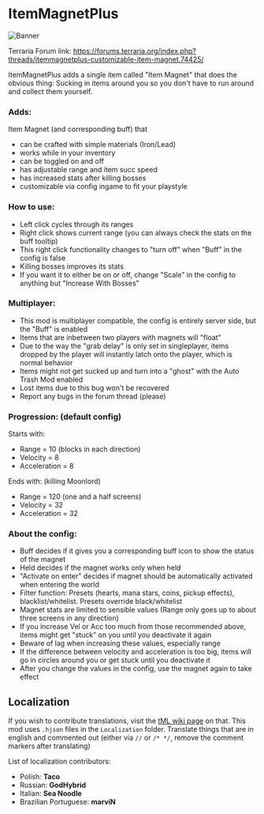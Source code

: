 # ItemMagnetPlus

![Banner](https://raw.githubusercontent.com/direwolf420/ItemMagnetPlus/1.4/banner.png)

Terraria Forum link: https://forums.terraria.org/index.php?threads/itemmagnetplus-customizable-item-magnet.74425/

ItemMagnetPlus adds a single item called "Item Magnet" that does the obvious thing: Sucking in items around you so you don't have to run around and collect them yourself.

### Adds:
Item Magnet (and corresponding buff) that
* can be crafted with simple materials (Iron/Lead)
* works while in your inventory
* can be toggled on and off
* has adjustable range and item succ speed
* has increased stats after killing bosses
* customizable via config ingame to fit your playstyle

### How to use:
* Left click cycles through its ranges
* Right click shows current range (you can always check the stats on the buff tooltip)
* This right click functionality changes to "turn off" when "Buff" in the config is false
* Killing bosses improves its stats
* If you want it to either be on or off, change "Scale" in the config to anything but "Increase With Bosses"

### Multiplayer:
* This mod is multiplayer compatible, the config is entirely server side, but the "Buff" is enabled
* Items that are inbetween two players with magnets will "float"
* Due to the way the "grab delay" is only set in singleplayer, items dropped by the player will instantly latch onto the player, which is normal behavior
* Items might not get sucked up and turn into a "ghost" with the Auto Trash Mod enabled
* Lost items due to this bug won't be recovered
* Report any bugs in the forum thread (please)

### Progression: (default config)

Starts with:

* Range = 10 (blocks in each direction)
* Velocity = 8
* Acceleration = 8

Ends with: (killing Moonlord)

* Range = 120 (one and a half screens)
* Velocity = 32
* Acceleration = 32


### About the config:
* Buff decides if it gives you a corresponding buff icon to show the status of the magnet
* Held decides if the magnet works only when held
* "Activate on enter" decides if magnet should be automatically activated when entering the world
* Filter function: Presets (hearts, mana stars, coins, pickup effects), blacklist/whitelist. Presets override black/whitelist
* Magnet stats are limited to sensible values (Range only goes up to about three screens in any direction)
* If you increase Vel or Acc too much from those recommended above, items might get "stuck" on you until you deactivate it again
* Beware of lag when increasing these values, especially range
* If the difference between velocity and acceleration is too big, items will go in circles around you or get stuck until you deactivate it
* After you change the values in the config, use the magnet again to take effect

## Localization
If you wish to contribute translations, visit the [tML wiki page](https://github.com/tModLoader/tModLoader/wiki/Contributing-Localization) on that.
This mod uses `.hjson` files in the `Localization` folder.
Translate things that are in english and commented out (either via `//` or `/* */`, remove the comment markers after translating)

List of localization contributors:
* Polish: **Taco**
* Russian: **GodHybrid**
* Italian: **Sea Noodle**
* Brazilian Portuguese: **marviN**